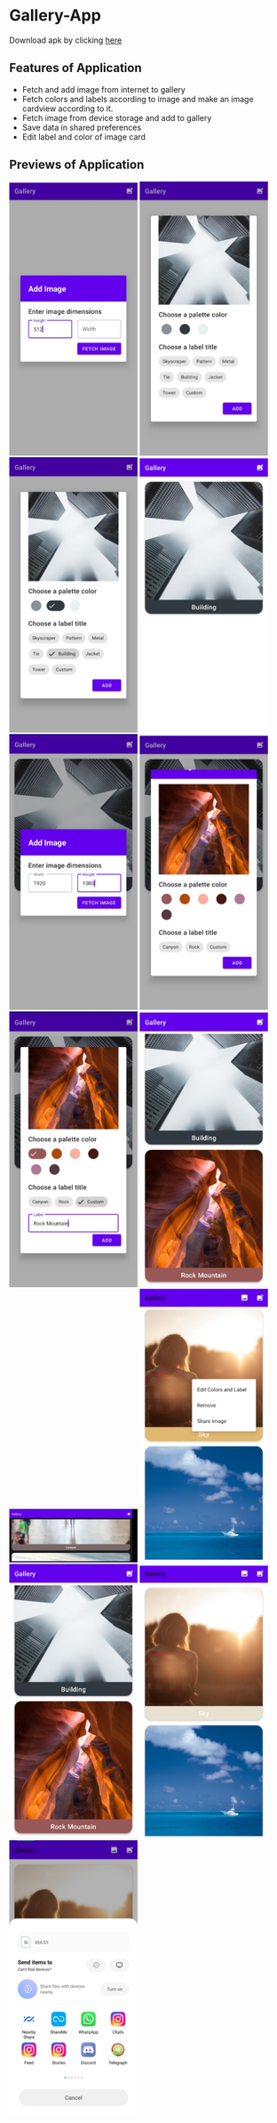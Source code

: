 # Gallery-App

Download apk by clicking [here](https://github.com/patelsneh18/Gallery-App/releases/download/1.0/app-debug.apk)

## Features of Application

- Fetch and add image from internet to gallery
- Fetch colors and labels according to image and make an image cardview according to it.
- Fetch image from device storage and add to gallery
- Save data in shared preferences
- Edit label and color of image card

## Previews  of Application

<img title="" src="https://github.com/patelsneh18/storage/blob/main/GalleryApp/WHInput1.jpg" alt="" width="231"> <img title="" src="https://github.com/patelsneh18/storage/blob/main/GalleryApp/ImgInput1.jpg" alt="" width="231"> <img title="" src="https://github.com/patelsneh18/storage/blob/main/GalleryApp/ImgLabelChecked1.jpg" alt="" width="231">
<img title="" src="https://github.com/patelsneh18/storage/blob/main/GalleryApp/Gallery1.jpg" alt="" width="231"> <img title="" src="https://github.com/patelsneh18/storage/blob/main/GalleryApp/WHInput2.jpg" alt="" width="231"> <img title="" src="https://github.com/patelsneh18/storage/blob/main/GalleryApp/ImgInput2.jpg" alt="" width="231">
<img title="" src="https://github.com/patelsneh18/storage/blob/main/GalleryApp/ImgLabelCheck2.jpg" alt="" width="231"> <img title="" src="https://github.com/patelsneh18/storage/blob/main/GalleryApp/Gallery2.jpg" alt="" width="231"> <img title="" src="https://github.com/patelsneh18/storage/blob/main/GalleryApp/LandscapeGallery.jpg" alt="" width="231">
<img title="" src="https://github.com/patelsneh18/storage/blob/main/GalleryApp/ContextMenu.jpg" alt="" width="231"> <img title="" src="https://github.com/patelsneh18/storage/blob/main/GalleryApp/Gallery2.jpg" alt="" width="231"> <img title="" src="https://github.com/patelsneh18/storage/blob/main/GalleryApp/AfterEdit.jpg" alt="" width="231"/>
<img title="" src="https://github.com/patelsneh18/storage/blob/main/GalleryApp/ShareImg.jpg" alt="" width="231"/>
